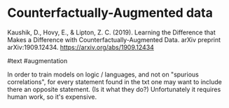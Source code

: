 # Counterfactually-Augmented data

Kaushik, D., Hovy, E., & Lipton, Z. C. (2019). Learning the Difference that Makes a Difference with Counterfactually-Augmented Data. arXiv preprint arXiv:1909.12434.
https://arxiv.org/abs/1909.12434

#text #augmentation

In order to train models on logic / languages, and not on "spurious correlations", for every statement found in the txt one may want to include there an opposite statement. (Is it what they do?) Unfortunately it requires human work, so it's expensive.